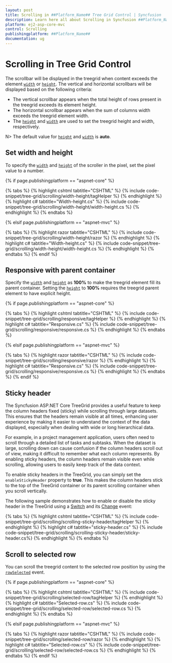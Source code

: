 ```yaml
---
layout: post
title: Scrolling in ##Platform_Name## Tree Grid Control | Syncfusion
description: Learn here all about Scrolling in Syncfusion ##Platform_Name## Tree Grid component of Syncfusion Essential JS 2 and more.
platform: ej2-asp-core-mvc
control: Scrolling
publishingplatform: ##Platform_Name##
documentation: ug
---
```



# Scrolling in Tree Grid Control

The scrollbar will be displayed in the treegrid when content exceeds the element [`width`](https://help.syncfusion.com/cr/cref_files/aspnetcore-js2/Syncfusion.EJ2~Syncfusion.EJ2.TreeGrid.TreeGrid~Width.html) or [`height`](https://help.syncfusion.com/cr/cref_files/aspnetcore-js2/Syncfusion.EJ2~Syncfusion.EJ2.TreeGrid.TreeGrid~Height.html). The vertical and horizontal scrollbars will be displayed based on the following criteria:

* The vertical scrollbar appears when the total height of rows present in the treegrid exceeds its element height.
* The horizontal scrollbar appears when the sum of columns width exceeds the treegrid element width.
* The [`height`](https://help.syncfusion.com/cr/cref_files/aspnetcore-js2/Syncfusion.EJ2~Syncfusion.EJ2.TreeGrid.TreeGrid~Height.html) and [`width`](https://help.syncfusion.com/cr/cref_files/aspnetcore-js2/Syncfusion.EJ2~Syncfusion.EJ2.TreeGrid.TreeGrid~Width.html) are used to set the treegrid height and width, respectively.

N> The default value for [`height`](https://help.syncfusion.com/cr/cref_files/aspnetcore-js2/Syncfusion.EJ2~Syncfusion.EJ2.TreeGrid.TreeGrid~Height.html) and [`width`](https://help.syncfusion.com/cr/cref_files/aspnetcore-js2/Syncfusion.EJ2~Syncfusion.EJ2.TreeGrid.TreeGrid~Width.html) is **auto**.

## Set width and height

To specify the [`width`](https://help.syncfusion.com/cr/cref_files/aspnetcore-js2/Syncfusion.EJ2~Syncfusion.EJ2.TreeGrid.TreeGrid~Width.html) and [`height`](https://help.syncfusion.com/cr/cref_files/aspnetcore-js2/Syncfusion.EJ2~Syncfusion.EJ2.TreeGrid.TreeGrid~Height.html) of the scroller in the pixel, set the pixel value to a number.

{% if page.publishingplatform == "aspnet-core" %}

{% tabs %}
{% highlight cshtml tabtitle="CSHTML" %}
{% include code-snippet/tree-grid/scrolling/width-height/tagHelper %}
{% endhighlight %}
{% highlight c# tabtitle="Width-height.cs" %}
{% include code-snippet/tree-grid/scrolling/width-height/width-height.cs %}
{% endhighlight %}
{% endtabs %}

{% elsif page.publishingplatform == "aspnet-mvc" %}

{% tabs %}
{% highlight razor tabtitle="CSHTML" %}
{% include code-snippet/tree-grid/scrolling/width-height/razor %}
{% endhighlight %}
{% highlight c# tabtitle="Width-height.cs" %}
{% include code-snippet/tree-grid/scrolling/width-height/width-height.cs %}
{% endhighlight %}
{% endtabs %}
{% endif %}



## Responsive with parent container

Specify the [`width`](https://help.syncfusion.com/cr/cref_files/aspnetcore-js2/Syncfusion.EJ2~Syncfusion.EJ2.TreeGrid.TreeGrid~Width.html) and [`height`](https://help.syncfusion.com/cr/cref_files/aspnetcore-js2/Syncfusion.EJ2~Syncfusion.EJ2.TreeGrid.TreeGrid~Height.html) as **100%** to make the treegrid element fill its parent container. Setting the [`height`](https://help.syncfusion.com/cr/cref_files/aspnetcore-js2/Syncfusion.EJ2~Syncfusion.EJ2.TreeGrid.TreeGrid~Height.html) to **100%** requires the treegrid parent element to have explicit height.

{% if page.publishingplatform == "aspnet-core" %}

{% tabs %}
{% highlight cshtml tabtitle="CSHTML" %}
{% include code-snippet/tree-grid/scrolling/responsive/tagHelper %}
{% endhighlight %}
{% highlight c# tabtitle="Responsive.cs" %}
{% include code-snippet/tree-grid/scrolling/responsive/responsive.cs %}
{% endhighlight %}
{% endtabs %}

{% elsif page.publishingplatform == "aspnet-mvc" %}

{% tabs %}
{% highlight razor tabtitle="CSHTML" %}
{% include code-snippet/tree-grid/scrolling/responsive/razor %}
{% endhighlight %}
{% highlight c# tabtitle="Responsive.cs" %}
{% include code-snippet/tree-grid/scrolling/responsive/responsive.cs %}
{% endhighlight %}
{% endtabs %}
{% endif %}

## Sticky header

The Syncfusion ASP.NET Core TreeGrid provides a useful feature to keep the column headers fixed (sticky) while scrolling through large datasets. This ensures that the headers remain visible at all times, enhancing user experience by making it easier to understand the context of the data displayed, especially when dealing with wide or long hierarchical data.

For example, in a project management application, users often need to scroll through a detailed list of tasks and subtasks. When the dataset is large, scrolling down can cause confusion if the column headers scroll out of view, making it difficult to remember what each column represents. By enabling sticky headers, the column headers remain visible even while scrolling, allowing users to easily keep track of the data context.

To enable sticky headers in the TreeGrid, you can simply set the `enableStickyHeader` property to **true**. This makes the column headers stick to the top of the TreeGrid container or its parent scrolling container when you scroll vertically.

The following sample demonstrates how to enable or disable the sticky header in the TreeGrid using a [Switch](https://ej2.syncfusion.com/aspnetcore/documentation/switch/getting-started) and its [Change](https://help.syncfusion.com/cr/aspnetcore-js2/Syncfusion.EJ2.Buttons.Switch.html#Syncfusion_EJ2_Buttons_Switch_Change) event:

{% tabs %}
{% highlight cshtml tabtitle="CSHTML" %}
{% include code-snippet/tree-grid/scrolling/scrolling-sticky-header/tagHelper %}
{% endhighlight %}
{% highlight c# tabtitle="sticky-header.cs" %}
{% include code-snippet/tree-grid/scrolling/scrolling-sticky-header/sticky-header.cs%}
{% endhighlight %}
{% endtabs %}

## Scroll to selected row

You can scroll the treegrid content to the selected row position by using the [`rowSelected`](https://help.syncfusion.com/cr/cref_files/aspnetcore-js2/Syncfusion.EJ2~Syncfusion.EJ2.TreeGrid.TreeGrid~RowSelected.html) event.

{% if page.publishingplatform == "aspnet-core" %}

{% tabs %}
{% highlight cshtml tabtitle="CSHTML" %}
{% include code-snippet/tree-grid/scrolling/selected-row/tagHelper %}
{% endhighlight %}
{% highlight c# tabtitle="Selected-row.cs" %}
{% include code-snippet/tree-grid/scrolling/selected-row/selected-row.cs %}
{% endhighlight %}
{% endtabs %}

{% elsif page.publishingplatform == "aspnet-mvc" %}

{% tabs %}
{% highlight razor tabtitle="CSHTML" %}
{% include code-snippet/tree-grid/scrolling/selected-row/razor %}
{% endhighlight %}
{% highlight c# tabtitle="Selected-row.cs" %}
{% include code-snippet/tree-grid/scrolling/selected-row/selected-row.cs %}
{% endhighlight %}
{% endtabs %}
{% endif %}


